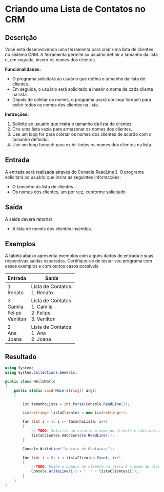 # Criando uma Lista de Contatos no CRM

## Descrição

Você está desenvolvendo uma ferramenta para criar uma lista de clientes no sistema CRM. A ferramenta permite ao usuário definir o tamanho da lista e, em seguida, inserir os nomes dos clientes.

**Funcionalidades:**

  - O programa solicitará ao usuário que defina o tamanho da lista de clientes.
  - Em seguida, o usuário será solicitado a inserir o nome de cada cliente na lista.
  - Depois de coletar os nomes, o programa usará um loop foreach para exibir todos os nomes dos clientes na lista.

**Instruções:**

  1. Solicite ao usuário que insira o tamanho da lista de clientes.
  2. Crie uma lista vazia para armazenar os nomes dos clientes.
  3. Use um loop for para coletar os nomes dos clientes de acordo com o tamanho definido.
  4. Use um loop foreach para exibir todos os nomes dos clientes na lista.

## Entrada

A entrada será realizada através do Console.ReadLine(). O programa solicitará ao usuário que insira as seguintes informações:

  - O tamanho da lista de clientes.
  - Os nomes dos clientes, um por vez, conforme solicitado

## Saída

A saída deverá retornar:

  - A lista de nomes dos clientes inseridos.

## Exemplos

A tabela abaixo apresenta exemplos com alguns dados de entrada e suas respectivas saídas esperadas. Certifique-se de testar seu programa com esses exemplos e com outros casos possíveis.

|Entrada | Saída |
| - | - |
| 1<br>Renato | Lista de Contatos:<br>1. Renato |
| 3<br>Camila<br>Felipe<br>Venilton | Lista de Contatos:<br>1. Camila<br>2. Felipe<br>3. Venilton |
| 2<br>Ana<br>Joana | Lista de Contatos:<br>1. Ana<br>2. Joana |

## Resultado

```csharp
using System;
using System.Collections.Generic;

public class HelloWorld
{
    public static void Main(string[] args)
    {

        int tamanhoLista = int.Parse(Console.ReadLine());

        List<string> listaClientes = new List<string>();

        for (int i = 1; i <= tamanhoLista; i++)
        {
            // TODO: Solicite ao usuário o nome do cliente e adiciona à lista
            listaClientes.Add(Console.ReadLine());
        }

        Console.WriteLine("\nLista de Contatos:");

        for (int i = 0; i < listaClientes.Count; i++)
        {
            //TODO: Exibe o número do cliente na lista e o nome do cliente
            Console.WriteLine(i+1 + ". " + listaClientes[i]);
        }
    }
}
```
